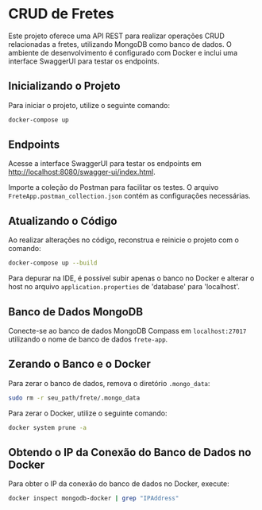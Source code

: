 # CRUD de Fretes

Este projeto oferece uma API REST para realizar operações CRUD relacionadas a fretes, utilizando MongoDB como banco de dados. O ambiente de desenvolvimento é configurado com Docker e inclui uma interface SwaggerUI para testar os endpoints.

## Inicializando o Projeto

Para iniciar o projeto, utilize o seguinte comando:

```bash
docker-compose up
```

## Endpoints
Acesse a interface SwaggerUI para testar os endpoints em [http://localhost:8080/swagger-ui/index.html](http://localhost:8080/swagger-ui/index.html).

Importe a coleção do Postman para facilitar os testes. O arquivo `FreteApp.postman_collection.json` contém as configurações necessárias.

## Atualizando o Código

Ao realizar alterações no código, reconstrua e reinicie o projeto com o comando:

```bash
docker-compose up --build
```

Para depurar na IDE, é possível subir apenas o banco no Docker e alterar o host no arquivo `application.properties` de 'database' para 'localhost'.

## Banco de Dados MongoDB

Conecte-se ao banco de dados MongoDB Compass em `localhost:27017` utilizando o nome de banco de dados `frete-app`.

## Zerando o Banco e o Docker

Para zerar o banco de dados, remova o diretório `.mongo_data`:

```bash
sudo rm -r seu_path/frete/.mongo_data
```

Para zerar o Docker, utilize o seguinte comando:

```bash
docker system prune -a
```

## Obtendo o IP da Conexão do Banco de Dados no Docker

Para obter o IP da conexão do banco de dados no Docker, execute:

```bash
docker inspect mongodb-docker | grep "IPAddress"
```




